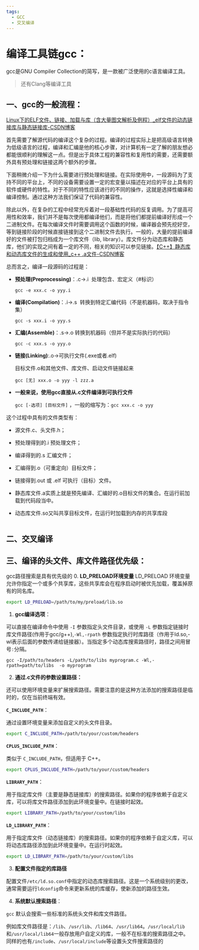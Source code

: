 ```yaml
---
tags:
  - GCC
  - 交叉编译
---
```

# 编译工具链gcc：

gcc是GNU Compiler Collection的简写，是一款被广泛使用的c语言编译工具。

> 还有Clang等编译工具

## 一、gcc的一般流程：

[Linux下的ELF文件、链接、加载与库（含大量图文解析及例程）_elf文件的动态链接库与静态链接库-CSDN博客](https://blog.csdn.net/weixin_44966641/article/details/120631079)

首先需要了解源代码的编译这个复杂的过程。编译的过程实际上是把高级语言转换为低级语言的过程，编译和汇编是他的核心步骤，对计算机有一定了解的朋友想必都能很顺利的理解这一点。但是出于具体工程的兼容性和复用性的需要，还需要额外具有预处理和链接这两个额外的步骤。

下面稍微介绍一下为什么需要进行预处理和链接。在实际使用中，一段源码为了支持不同的平台上，不同的设备需要设置一定的宏变量以描述在对应的平台上具有的软件或硬件的特性。对于不同的特性应该进行的不同的操作，这就是选择性编译和编译控制。通过这种方法我们保证了代码的兼容性。

除此以外，在复杂的工程中经常充斥着对一段基础性代码的反复调用。为了提高可用性和效率，我们并不是每次使用都编译他们，而是将他们都提前编译好形成一个二进制文件。在每次编译文件时需要调用这个函数的时候，编译器会预先挖好空，等到链接阶段的时候直接链接到这个二进制文件去执行。一般的，大量的提前编译好的文件被打包归档成为一个库文件（lib, library）。库文件分为动态库和静态库，他们的实现之间有着一定的不同，相关的知识可以参见链接。[【C++】静态库和动态库文件的生成和使用_c++ .a文件-CSDN博客](https://blog.csdn.net/weixin_43717839/article/details/127991174?spm=1001.2014.3001.5502)

总而言之，编译一段源码的过程是：

- **预处理(Preprocessing)**：.c->.i  处理包含、宏定义（#标识）
  
  `gcc -e xxx.c -o yyy.i`

- **编译(Compilation)**：.i->.s  转换到特定汇编代码（不是机器码，取决于指令集）
  
  `gcc -s xxx.i -o yyy.s`

- **汇编(Assemble)**：.s->.o 转换到机器码（但并不是实际执行的代码）
  
  `gcc -c xxx.s -o yyy.o`

- **链接(Linking)**:.o->可执行文件(.exe或者.elf) 
  
  目标文件.o和其他文件、库文件、启动文件链接起来
  
  `gcc [无] xxx.o -o yyy -l zzz.a`

- **一般来说，使用gcc直接从.c文件编译到可执行文件**
  
  `gcc [-选项] [目标文件]` ，一般的缩写为：`gcc xxx.c -o yyy`

这个过程中具有的文件类型有：

- 源文件.c、头文件.h；

- 预处理得到的.i 预处理文件；

- 编译得到的.s 汇编文件；

- 汇编得到.o（可重定向）目标文件；

- 链接得到.out 或 .elf 可执行（目标）文件。

- 静态库文件.a实质上就是预先编译、汇编好的.o目标文件的集合。在运行前加载到代码段当中。

- 动态库文件.so又叫共享目标文件，在运行时加载到内存的共享库段

<img src="https://i-blog.csdnimg.cn/blog_migrate/75156451f4a1c350fac1ce0ca1129675.png#pic_center" title="" alt="" data-align="center">

## 二、交叉编译

## 三、编译的头文件、库文件路径优先级：

gcc路径搜索是具有优先级的
0. **LD_PRELOAD环境变量**
LD_PRELOAD 环境变量允许你指定一个或多个共享库，这些共享库会在程序启动时被优先加载，覆盖掉原有的同名库。

```bash
export LD_PRELOAD=/path/to/my/preload/lib.so
```

1. **gcc编译选项**：

可以直接在编译命令中使用 `-I` 参数指定头文件目录，或使用 `-L` 参数指定链接时库文件路径(作用于gcc/g++),`-Wl,-rpath` 参数指定执行时库路径（作用于ld.so,-wl表示后面的参数传递给链接器）。当指定多个动态库搜索路径时，路径之间用冒号`:`分隔。

```shell
gcc -I/path/to/headers -L/path/to/libs myprogram.c -Wl,-rpath=path/to/libs  -o myprogram
```

2. **通过.c文件的参数设置路径：**

还可以使用环境变量来扩展搜索路径。需要注意的是这种方法添加的搜索路径是临时的，仅在当前终端有效。

**`C_INCLUDE_PATH`**：

通过设置环境变量来添加自定义的头文件目录。

```bash
export C_INCLUDE_PATH=/path/to/your/custom/headers
```

**`CPLUS_INCLUDE_PATH`**：

类似于 `C_INCLUDE_PATH`，但适用于 C++。

```bash
export CPLUS_INCLUDE_PATH=/path/to/your/custom/headers
```
**`LIBRARY_PATH`**：

用于指定库文件（主要是静态链接库）的搜索路径。如果你的程序依赖于自定义库，可以将库文件路径添加到此环境变量中。在链接时起效。

```bash
export LIBRARY_PATH=/path/to/your/custom/libs
```

**`LD_LIBRARY_PATH`**：

用于指定库文件（动态链接库）的搜索路径。如果你的程序依赖于自定义库，可以将动态库路径添加到此环境变量中。在运行时起效。

```bash
export LD_LIBRARY_PATH=/path/to/your/custom/libs
```

3. **配置文件指定的库路径**

配置文件`/etc/ld.so.conf`中指定的动态库搜索路径。这是一个系统级别的更改，通常需要运行`ldconfig`命令来更新系统的库缓存，使新添加的路径生效。

4. **系统默认搜索路径**：

`gcc` 默认会搜索一些标准的系统头文件和库文件路径。

例如库文件路径是：`/lib`、`/usr/lib`、`/lib64`、`/usr/lib64`。`/usr/local/lib`和`/usr/local/lib64`一般存放用户自定义的库，一般不在标准的搜索路径之中。同样的也有`/include`、`/usr/local/include`等设置头文件搜索路径的
